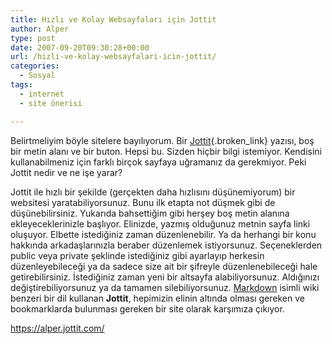 ```yaml
---
title: Hızlı ve Kolay Websayfaları için Jottit
author: Alper
type: post
date: 2007-09-20T09:30:28+00:00
url: /hizli-ve-kolay-websayfalari-icin-jottit/
categories:
  - Sosyal
tags:
  - internet
  - site önerisi

---
```

Belirtmeliyim böyle sitelere bayılıyorum. Bir [Jottit][1]{.broken_link} yazısı, boş bir metin alanı ve bir buton. Hepsi bu. Sizden hiçbir bilgi istemiyor. Kendisini kullanabilmeniz için farklı birçok sayfaya uğramanız da gerekmiyor. Peki Jottit nedir ve ne işe yarar?

Jottit ile hızlı bir şekilde (gerçekten daha hızlısını düşünemiyorum) bir websitesi yaratabiliyorsunuz. Bunu ilk etapta not düşmek gibi de düşünebilirsiniz. Yukarıda bahsettiğim gibi herşey boş metin alanına ekleyeceklerinizle başlıyor. Elinizde, yazmış olduğunuz metnin sayfa linki oluşuyor. Elbette istediğiniz zaman düzenlenebilir. Ya da herhangi bir konu hakkında arkadaşlarınızla beraber düzenlemek istiyorsunuz. Seçeneklerden public veya private şeklinde istediğiniz gibi ayarlayıp herkesin düzenleyebileceği ya da sadece size ait bir şifreyle düzenlenebileceği hale getirebilirsiniz. İstediğiniz zaman yeni bir altsayfa alabiliyorsunuz. Aldığınızı değiştirebiliyorsunuz ya da tamamen silebiliyorsunuz. [Markdown][2] isimli wiki benzeri bir dil kullanan **Jottit**, hepimizin elinin altında olması gereken ve bookmarklarda bulunması gereken bir site olarak karşımıza çıkıyor.

https://alper.jottit.com/

 [1]: https://jottit.com/
 [2]: https://daringfireball.net/projects/markdown/